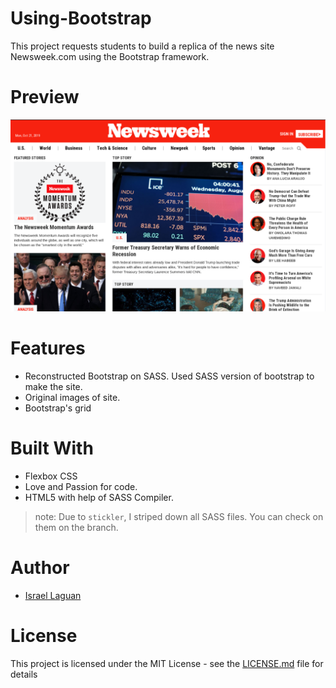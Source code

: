 # Using-Bootstrap
This project requests students to build a replica of the news site Newsweek.com using the Bootstrap framework.

# Preview

![PREVIEW](img/preview.png)

# Features

* Reconstructed Bootstrap on SASS. Used SASS version of bootstrap to make the site.
* Original images of site.
* Bootstrap's grid

# Built With

* Flexbox CSS
* Love and Passion for code.
* HTML5 with help of SASS Compiler.

> note: Due to `stickler`, I striped down all SASS files. You can check on them on the branch.

# Author

* [Israel Laguan](https://github.com/Israel-Laguan)

# License

This project is licensed under the MIT License - see the [LICENSE.md](LICENSE.md) file for details